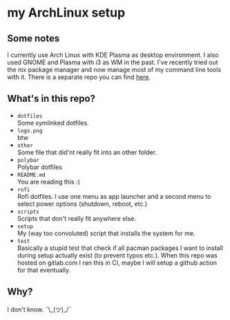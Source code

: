 # my ArchLinux setup

## Some notes

I currently use Arch Linux with KDE Plasma as desktop environment.
I also used GNOME and Plasma with i3 as WM in the past.
I've recently tried out the nix package manager and now manage most of my command line tools with it.
There is a separate repo you can find [here](https://github.com/clemak27/nix_setup).

## What's in this repo?

- `dotfiles`  
  Some symlinked dotfiles.
- `logo.png`  
  btw
- `other`  
  Some file that did'nt really fit into an other folder.
- `polybar`  
  Polybar dotfiles
- `README.md`  
  You are reading this :)
- `rofi`  
  Rofi dotfiles. I use one menu as app launcher and a second menu to select power options (shutdown, reboot, etc.)
- `scripts`  
  Scripts that don't really fit anywhere else.
- `setup`  
  My (way too convoluted) script that installs the system for me.
- `test`  
  Basically a stupid test that check if all pacman packages I want to install during setup actually exist (to prevent typos etc.). When this repo was hosted on gitlab.com I ran this in CI, maybe I will setup a github action for that eventually.

## Why?

I don't know. ¯\\\_(ツ)_/¯
